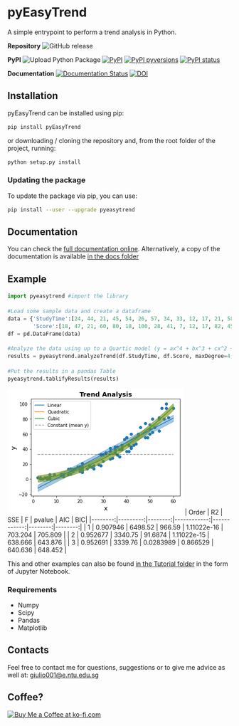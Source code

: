 # pyEasyTrend
A simple entrypoint to perform a trend analysis in Python.

__Repository__
![GitHub release](https://img.shields.io/github/release/Gabrock94/pyEasyTrend.svg)

__PyPI__
![Upload Python Package](https://github.com/Gabrock94/pyEasyTrend/workflows/Upload%20Python%20Package/badge.svg)
[![PyPI](https://img.shields.io/pypi/v/pyEasyTrend.svg)](https://badge.fury.io/py/pyEasyTrend)
[![PyPI pyversions](https://img.shields.io/pypi/pyversions/pyEasyTrend.svg)](https://pypi.python.org/pypi/pyEasyTrend/)
[![PyPI status](https://img.shields.io/pypi/status/pyEasyTrend.svg)](https://pypi.python.org/pypi/pyEasyTrend/)

__Documentation__
[![Documentation Status](https://readthedocs.org/projects/pyeasytrend/badge/?version=latest)](http://pyeasytrend.readthedocs.io/en/latest/?badge=latest)
[![DOI](https://zenodo.org/badge/248666768.svg)](https://zenodo.org/badge/latestdoi/248666768)

## Installation
pyEasyTrend can be installed using pip:
```bash
pip install pyEasyTrend
```
or downloading / cloning the repository and, from the root folder of the project, running:
```bash
python setup.py install
```

### Updating the package
To update the package via pip, you can use:
```bash
pip install --user --upgrade pyeasytrend
```

## Documentation
You can check the [full documentation online](https://pyeasytrend.rtfd.io). Alternatively, a copy of the documentation is available [in the docs folder](https://github.com/Gabrock94/pyEasyTrend/tree/master/docs/_build/html)

## Example

```python
import pyeasytrend #import the library

#Load some sample data and create a dataframe
data = {'StudyTime':[24, 44, 21, 45, 54, 26, 57, 34, 33, 12, 17, 21, 58, 41, 29, 55, 42, 40, 21, 9, 39, 30, 17, 31, 51, 42, 30, 3, 20, 21, 4, 16, 26, 6, 18, 50, 60, 13, 23, 13, 3, 35, 38, 51, 12, 35, 7, 42, 20, 41, 37, 56, 19, 57, 12, 49, 15, 6, 43, 7, 40, 12, 35, 4, 46, 29, 6, 38, 36, 33, 21, 33, 50, 54, 25, 38, 48, 17, 28, 48, 16, 50, 24, 15, 40, 54, 40, 42, 2, 20, 24, 21, 37, 15, 52, 36, 5, 7, 29, 21],
        'Score':[18, 47, 21, 60, 80, 18, 100, 28, 41, 7, 12, 17, 82, 45, 33, 94, 41, 55, 9, 6, 53, 24, 13, 35, 62, 43, 33, 2, 17, 10, 0, 7, 14, 0, 14, 72, 94, 7, 14, 3, 0, 43, 39, 80, 5, 39, 4, 43, 14, 37, 39, 80, 16, 94, 7, 55, 13, 2, 45, 6, 55, 7, 35, 0, 69, 18, 0, 45, 43, 27, 11, 37, 67, 82, 16, 41, 74, 10, 19, 55, 14, 60, 18, 7, 55, 64, 37, 60, 2, 10, 17, 14, 30, 6, 69, 32, 2, 1, 32, 10]}
df = pd.DataFrame(data)

#Analyze the data using up to a Quartic model (y = ax^4 + bx^3 + cx^2 + dx + q, maxDegree = 4), and generate a visual representation of the analysis (visualize = True)
results = pyeasytrend.analyzeTrend(df.StudyTime, df.Score, maxDegree=4, visualize=True)

#Put the results in a pandas Table
pyeasytrend.tablifyResults(results)
```
![](https://github.com/Gabrock94/pyEasyTrend/blob/master/Tutorials/example1.png)
|   Order |       R2 |     SSE |           F |      pvalue |     AIC |     BIC|
|--------:|---------:|--------:|------------:|------------:|--------:|--------:|
|       1 | 0.907946 | 6498.52 | 966.59      | 1.11022e-16 | 703.204 | 705.809 |
|       2 | 0.952677 | 3340.75 |  91.6874    | 1.11022e-15 | 638.666 | 643.876 |
|       3 | 0.952691 | 3339.76 |   0.0283989 | 0.866529    | 640.636 | 648.452 |

This and other examples can also be found [in the Tutorial folder](https://github.com/Gabrock94/pyEasyTrend/tree/master/Tutorials) in the form of Jupyter Notebook.

### Requirements
- Numpy
- Scipy
- Pandas
- Matplotlib

## Contacts
Feel free to contact me for questions, suggestions or to give me advice as well at: giulio001@e.ntu.edu.sg

## Coffee?
<a href='https://ko-fi.com/B0B3K45F' target='_blank'><img height='36' style='border:0px;height:36px;' src='https://az743702.vo.msecnd.net/cdn/kofi2.png?v=0' border='0' alt='Buy Me a Coffee at ko-fi.com' /></a>

